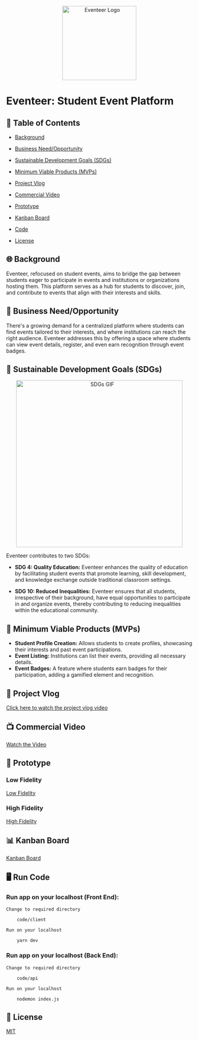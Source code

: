 <p align="center">
  <img src="https://github.com/M-Alharbi/Eventeer/blob/main/Images/Eventeer%20Logo.png" alt="Eventeer Logo" width="200"/> 
</p>


# Eventeer: Student Event Platform

## 📌 Table of Contents
- [Background](#-background)

- [Business Need/Opportunity](#-business-needopportunity)

- [Sustainable Development Goals (SDGs)](#-sustainable-development-goals-sdgs)

- [Minimum Viable Products (MVPs)](#-minimum-viable-products-mvps)

- [Project Vlog](#-project-vlog)

- [Commercial Video](#-commercial-video)
  
- [Prototype](#-prototype)
  
- [Kanban Board](#-kanban-board)

- [Code](#run-code)

- [License](#-license)

## 🌐 Background
Eventeer, refocused on student events, aims to bridge the gap between students eager to participate in events and institutions or organizations hosting them. This platform serves as a hub for students to discover, join, and contribute to events that align with their interests and skills.

## 💼 Business Need/Opportunity
There's a growing demand for a centralized platform where students can find events tailored to their interests, and where institutions can reach the right audience. Eventeer addresses this by offering a space where students can view event details, register, and even earn recognition through event badges.

## 🌿 Sustainable Development Goals (SDGs)
<p align="center">
  <img src="https://github.com/M-Alharbi/Eventeer/blob/main/Images/SDGs.gif" width="450" alt="SDGs GIF">
</p>
Eventeer contributes to two SDGs:

- **SDG 4: Quality Education:** Eventeer enhances the quality of education by facilitating student events that promote learning, skill development, and knowledge exchange outside traditional classroom settings.
  
- **SDG 10: Reduced Inequalities:** Eventeer ensures that all students, irrespective of their background, have equal opportunities to participate in and organize events, thereby contributing to reducing inequalities within the educational community.

## 🚀 Minimum Viable Products (MVPs)
- **Student Profile Creation:** Allows students to create profiles, showcasing their interests and past event participations.
- **Event Listing:** Institutions can list their events, providing all necessary details.
- **Event Badges:** A feature where students earn badges for their participation, adding a gamified element and recognition.

## 🎥 Project Vlog
[Click here to watch the project vlog video](https://youtu.be/o6N7KFMDbKE)

## 📺 Commercial Video
[Watch the Video](https://youtu.be/FEYS-prHOMQ)


## 🎨 Prototype

### Low Fidelity
[Low Fidelity](https://github.com/M-Alharbi/Eventeer/blob/main/Prototype/LowFidelity.pdf)
### High Fidelity
[High Fidelity](https://github.com/M-Alharbi/Eventeer/blob/main/Prototype/HighFidelity.pdf)


## 📊 Kanban Board
[Kanban Board](https://github.com/M-Alharbi/Eventeer/blob/main/Images/Kanban.png)

## 🖥️ Run Code

### Run app on your localhost (Front End):
```Change to required directory```

        code/client


```Run on your localhost```

        yarn dev

### Run app on your localhost (Back End):
```Change to required directory```

        code/api

```Run on your localhost```

        nodemon index.js   

## 📜 License
[MIT](#)
